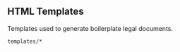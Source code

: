 HTML Templates
--------------
Templates used to generate boilerplate legal documents.

```match
templates/*
```
